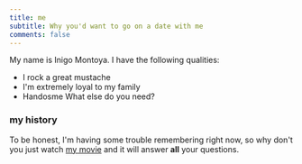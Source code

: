 ```yaml
---
title: me
subtitle: Why you'd want to go on a date with me
comments: false
---
```


My name is Inigo Montoya. I have the following qualities:

- I rock a great mustache
- I'm extremely loyal to my family
- Handosme
What else do you need?

### my history

To be honest, I'm having some trouble remembering right now, so why don't you just watch [my movie](http://en.wikipedia.org/wiki/The_Princess_Bride_%28film%29) and it will answer **all** your questions.
